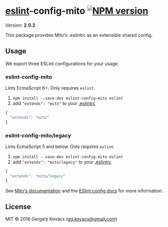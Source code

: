 # [eslint](http://eslint.org)-config-mito [![NPM version][npm-image]][npm-url]
Version: **2.0.2**

This package provides Mito's .eslintrc as an extensible shared config.

## Usage

We export three ESLint configurations for your usage.

### eslint-config-mito

Lints EcmaScript 6+. Only requires `eslint`.

1. `npm install --save-dev eslint-config-mito eslint`
2. add `"extends": "mito"` to your [.eslintrc](http://eslint.org/docs/user-guide/configuring.html#configuration-file-formats)
```js
{
  "extends": "mito"
}
```

### eslint-config-mito/legacy

Lints EcmaScript 5 and below. Only requires `eslint`.

1. `npm install --save-dev eslint-config-mito eslint`
2. add `"extends": "mito/legacy"` to your [.eslintrc](http://eslint.org/docs/user-guide/configuring.html#configuration-file-formats)
```js
{
  "extends": "mito/legacy"
}
```

See [Mito's documentation](https://github.com/ggkovacs/eslint-config-mito/tree/master/docs) and
the [ESlint config docs](http://eslint.org/docs/user-guide/configuring#extending-configuration-files)
for more information.

## License
MIT © 2016 Gergely Kovács (gg.kovacs@gmail.com)

[npm-image]: https://badge.fury.io/js/eslint-config-mito.svg
[npm-url]: https://npmjs.org/package/eslint-config-mito
